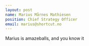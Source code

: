 ```yaml
---
layout: post
name: Marius Mårnes Mathiesen
position: Chief Strategy Officer
email: marius@shortcut.no
---
```



Marius is amazeballs, and you know it
